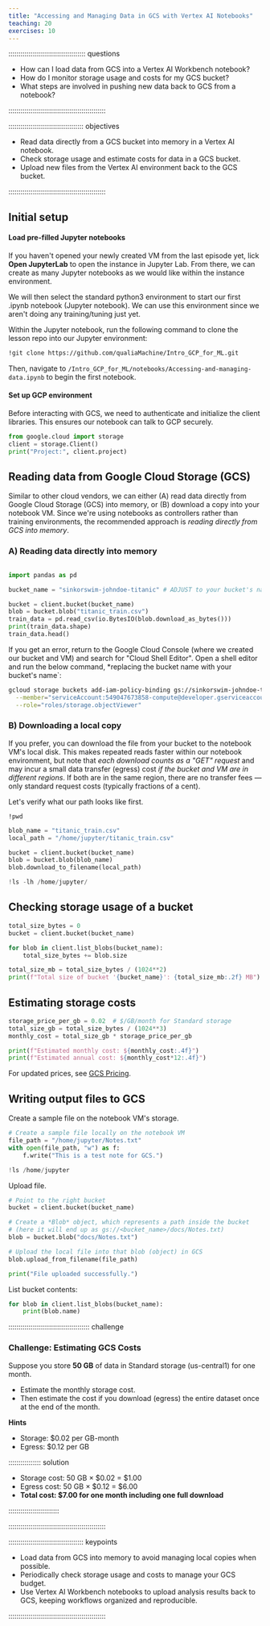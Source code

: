 ```yaml
---
title: "Accessing and Managing Data in GCS with Vertex AI Notebooks"
teaching: 20
exercises: 10
---
```


:::::::::::::::::::::::::::::::::::::: questions 

- How can I load data from GCS into a Vertex AI Workbench notebook?  
- How do I monitor storage usage and costs for my GCS bucket?  
- What steps are involved in pushing new data back to GCS from a notebook?  

::::::::::::::::::::::::::::::::::::::::::::::::

::::::::::::::::::::::::::::::::::::: objectives

- Read data directly from a GCS bucket into memory in a Vertex AI notebook.  
- Check storage usage and estimate costs for data in a GCS bucket.  
- Upload new files from the Vertex AI environment back to the GCS bucket.  

::::::::::::::::::::::::::::::::::::::::::::::::

## Initial setup 

#### Load pre-filled Jupyter notebooks 
If you haven't opened your newly created VM from the last episode yet, lick **Open JupyterLab** to open the instance in Jupyter Lab. From there, we can create as many Jupyter notebooks as we would like within the instance environment. 

We will then select the standard python3 environment to start our first .ipynb notebook (Jupyter notebook). We can use this environment since we aren't doing any training/tuning just yet.

Within the Jupyter notebook, run the following command to clone the lesson repo into our Jupyter environment:

```sh
!git clone https://github.com/qualiaMachine/Intro_GCP_for_ML.git
```

Then, navigate to `/Intro_GCP_for_ML/notebooks/Accessing-and-managing-data.ipynb` to begin the first notebook.

#### Set up GCP environment
Before interacting with GCS, we need to authenticate and initialize the client libraries. This ensures our notebook can talk to GCP securely.

```python
from google.cloud import storage
client = storage.Client()
print("Project:", client.project)

```


## Reading data from Google Cloud Storage (GCS)

Similar to other cloud vendors, we can either (A) read data directly from Google Cloud Storage (GCS) into memory, or (B) download a copy into your notebook VM. Since we're using notebooks as controllers rather than training environments, the recommended approach is *reading directly from GCS into memory*.

### A) Reading data directly into memory  

```python

import pandas as pd

bucket_name = "sinkorswim-johndoe-titanic" # ADJUST to your bucket's name

bucket = client.bucket(bucket_name)
blob = bucket.blob("titanic_train.csv")
train_data = pd.read_csv(io.BytesIO(blob.download_as_bytes()))
print(train_data.shape)
train_data.head()

```

If you get an error, return to the Google Cloud Console (where we created our bucket and VM) and search for "Cloud Shell Editor". Open a shell editor and run the below command, *replacing the bucket name with your bucket's name`:

```sh
gcloud storage buckets add-iam-policy-binding gs://sinkorswim-johndoe-titanic \
  --member="serviceAccount:549047673858-compute@developer.gserviceaccount.com" \
  --role="roles/storage.objectViewer"
```

### B) Downloading a local copy  

If you prefer, you can download the file from your bucket to the notebook VM's local disk. This makes repeated reads faster within our notebook environment, but note that *each download counts as a "GET" request* and may incur a small data transfer (egress) cost *if the bucket and VM are in different regions*. If both are in the same region, there are no transfer fees — only standard request costs (typically fractions of a cent).

Let's verify what our path looks like first.

```
!pwd
```

```python
blob_name = "titanic_train.csv"
local_path = "/home/jupyter/titanic_train.csv"

bucket = client.bucket(bucket_name)
blob = bucket.blob(blob_name)
blob.download_to_filename(local_path)

!ls -lh /home/jupyter/
```

## Checking storage usage of a bucket

```python
total_size_bytes = 0
bucket = client.bucket(bucket_name)

for blob in client.list_blobs(bucket_name):
    total_size_bytes += blob.size

total_size_mb = total_size_bytes / (1024**2)
print(f"Total size of bucket '{bucket_name}': {total_size_mb:.2f} MB")
```

## Estimating storage costs

```python
storage_price_per_gb = 0.02  # $/GB/month for Standard storage
total_size_gb = total_size_bytes / (1024**3)
monthly_cost = total_size_gb * storage_price_per_gb

print(f"Estimated monthly cost: ${monthly_cost:.4f}")
print(f"Estimated annual cost: ${monthly_cost*12:.4f}")
```

For updated prices, see [GCS Pricing](https://cloud.google.com/storage/pricing).

## Writing output files to GCS
Create a sample file on the notebook VM's storage.

```python
# Create a sample file locally on the notebook VM
file_path = "/home/jupyter/Notes.txt"
with open(file_path, "w") as f:
    f.write("This is a test note for GCS.")

!ls /home/jupyter
```

Upload file.

```python
# Point to the right bucket
bucket = client.bucket(bucket_name)

# Create a *Blob* object, which represents a path inside the bucket
# (here it will end up as gs://<bucket_name>/docs/Notes.txt)
blob = bucket.blob("docs/Notes.txt")

# Upload the local file into that blob (object) in GCS
blob.upload_from_filename(file_path)

print("File uploaded successfully.")

```

List bucket contents:

```python
for blob in client.list_blobs(bucket_name):
    print(blob.name)
```

:::::::::::::::::::::::::::::::::::::::: challenge

### Challenge: Estimating GCS Costs

Suppose you store **50 GB** of data in Standard storage (us-central1) for one month.  
- Estimate the monthly storage cost.  
- Then estimate the cost if you download (egress) the entire dataset once at the end of the month.  

**Hints**  
- Storage: $0.02 per GB-month  
- Egress: $0.12 per GB  

:::::::::::::::: solution

- Storage cost: 50 GB × $0.02 = $1.00  
- Egress cost: 50 GB × $0.12 = $6.00  
- **Total cost: $7.00 for one month including one full download**  

:::::::::::::::::::::::::

::::::::::::::::::::::::::::::::::::::::::::::::

::::::::::::::::::::::::::::::::::::: keypoints 

- Load data from GCS into memory to avoid managing local copies when possible.  
- Periodically check storage usage and costs to manage your GCS budget.  
- Use Vertex AI Workbench notebooks to upload analysis results back to GCS, keeping workflows organized and reproducible.  

::::::::::::::::::::::::::::::::::::::::::::::::
